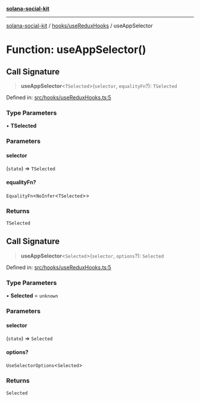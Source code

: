 [**solana-social-kit**](../../../README.md)

***

[solana-social-kit](../../../README.md) / [hooks/useReduxHooks](../README.md) / useAppSelector

# Function: useAppSelector()

## Call Signature

> **useAppSelector**\<`TSelected`\>(`selector`, `equalityFn`?): `TSelected`

Defined in: [src/hooks/useReduxHooks.ts:5](https://github.com/SendArcade/solana-social-starter/blob/98f94bb63d3814df24512365f6ae706d273e698f/src/hooks/useReduxHooks.ts#L5)

### Type Parameters

• **TSelected**

### Parameters

#### selector

(`state`) => `TSelected`

#### equalityFn?

`EqualityFn`\<`NoInfer`\<`TSelected`\>\>

### Returns

`TSelected`

## Call Signature

> **useAppSelector**\<`Selected`\>(`selector`, `options`?): `Selected`

Defined in: [src/hooks/useReduxHooks.ts:5](https://github.com/SendArcade/solana-social-starter/blob/98f94bb63d3814df24512365f6ae706d273e698f/src/hooks/useReduxHooks.ts#L5)

### Type Parameters

• **Selected** = `unknown`

### Parameters

#### selector

(`state`) => `Selected`

#### options?

`UseSelectorOptions`\<`Selected`\>

### Returns

`Selected`
